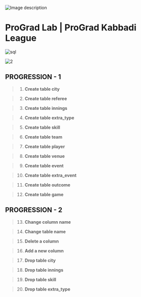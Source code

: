 ![Image description](https://i1.faceprep.in/ProGrad/face-logo-resized.png)

# ProGrad Lab | ProGrad Kabbadi League




![sql](https://user-images.githubusercontent.com/58466121/76389844-3c85d400-6392-11ea-875f-8cd9676219b2.JPG)


![2](https://user-images.githubusercontent.com/58466121/76390689-dbf79680-6393-11ea-80e8-0f13adeceda3.png)


## PROGRESSION - 1


> 1. **Create table city**

> 2. **Create table referee**

> 3. **Create table innings**

> 4. **Create table extra_type**

> 5. **Create table skill**

> 6. **Create table team**

> 7. **Create table player**

> 8. **Create table venue**

> 9. **Create table event**

> 10. **Create table extra_event**

> 11. **Create table outcome**

> 12. **Create table game**

## PROGRESSION - 2

> 13. **Change column name**

> 14. **Change table name**

> 15. **Delete a column**

> 16. **Add a new column**

> 17. **Drop table city**

> 18. **Drop table innings**

> 19. **Drop table skill**

> 20. **Drop table extra_type**

